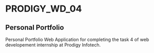 # PRODIGY_WD_04

## Personal Portfolio

Personal Portfolio Web Application for completing the task 4 of web developement internship at Prodigy Infotech.
